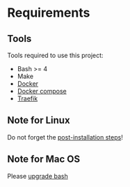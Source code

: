# Requirements

## Tools

Tools required to use this project:
* Bash >= 4
* Make
* [Docker](https://docs.docker.com/engine/install)
* [Docker compose](https://docs.docker.com/compose/install)
* [Traefik](https://gitlab.com/florenttorregrosa-docker/apps/docker-traefik)

## Note for Linux

Do not forget the [post-installation steps](https://docs.docker.com/engine/install/linux-postinstall)!

## Note for Mac OS

Please [upgrade bash](../05-troubleshooting.md)
